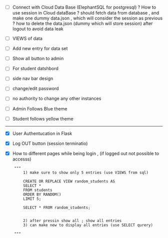 - [ ] Connect with Cloud Data Base (ElephantSQL for postgresql)
? How to use session in Cloud dataBase
? should fetch data from database , and make one dummy data.json , which will consider the session as previous
? how to delete the data.json (dummy which will store session) after logout to avoid data leak
 
- [ ] VIEWS of data
- [ ] Add new entry for data set
- [ ] Show all button to admin
- [ ] For student datshbord 
- [ ] side nav bar design
- [ ] change/edit password
- [ ] no authority to change any other instances
- [ ] Admin Follows Blue theme
- [ ] Student follows yellow theme
---
- [X] User Authentucation in Flask
- [X] Log OUT button (session terminatio)
- [X] How to different pages while being login , (if logged out not possible to accesss)


```
    """  
        1) make sure to show only 5 entries (use VIEWS from sql)

        CREATE OR REPLACE VIEW random_students AS
        SELECT *
        FROM students
        ORDER BY RANDOM()
        LIMIT 5;

        SELECT * FROM random_students;


        2) after pressin show all ; show all entries
        3) can make new to display all entries (use SELECT qurery)

    """

```